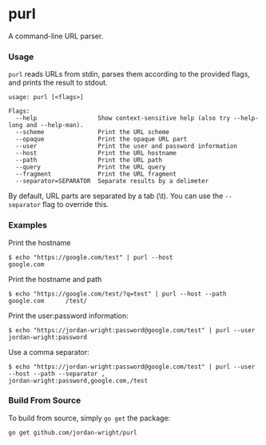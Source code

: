 # purl

A command-line URL parser.

### Usage

`purl` reads URLs from stdin, parses them according to the provided flags, and prints the result to stdout.

```
usage: purl [<flags>]

Flags:
  --help                 Show context-sensitive help (also try --help-long and --help-man).
  --scheme               Print the URL scheme
  --opaque               Print the opaque URL part
  --user                 Print the user and password information
  --host                 Print the URL hostname
  --path                 Print the URL path
  --query                Print the URL query
  --fragment             Print the URL fragment
  --separator=SEPARATOR  Separate results by a delimeter
```

By default, URL parts are separated by a tab (\t). You can use the `--separator` flag to override this.

### Examples

Print the hostname

```
$ echo "https://google.com/test" | purl --host
google.com
```

Print the hostname and path

```
$ echo "https://google.com/test/?q=test" | purl --host --path
google.com      /test/
```

Print the user:password information:

```
$ echo "https://jordan-wright:password@google.com/test" | purl --user
jordan-wright:password
```

Use a comma separator:

```
$ echo "https://jordan-wright:password@google.com/test" | purl --user --host --path --separator ,
jordan-wright:password,google.com,/test
```

### Build From Source

To build from source, simply `go get` the package:

```
go get github.com/jordan-wright/purl
```